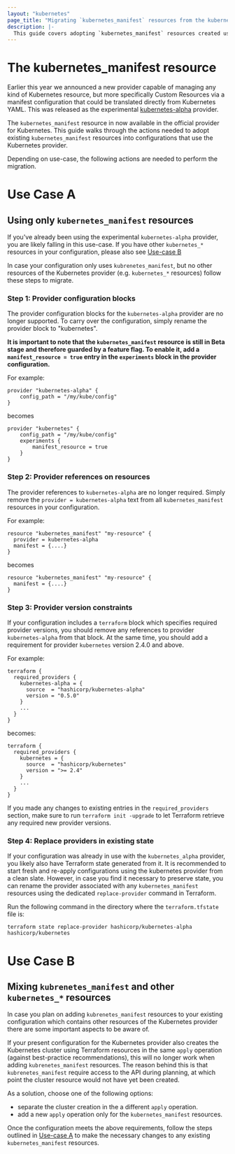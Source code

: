```yaml
---
layout: "kubernetes"
page_title: "Migrating `kubernetes_manifest` resources from the kubernetes-alpha provider"
description: |-
  This guide covers adopting `kubernetes_manifest` resources created using the kubernetes-alpha provider.
---
```


# The kubernetes_manifest resource

Earlier this year we announced a new provider capable of managing any kind of Kubernetes resource, but more specifically Custom Resources via a manifest configuration that could be translated directly from Kubernetes YAML. This was released as the experimental [kubernetes-alpha](https://github.com/hashicorp/terraform-provider-kubernetes-alpha) provider.

The `kubernetes_manifest` resource in now available in the official provider for Kubernetes. This guide walks through the actions needed to adopt existing `kubernetes_manifest` resources into configurations that use the Kubernetes provider.

Depending on use-case, the following actions are needed to perform the migration.

# Use Case A

## Using only `kubernetes_manifest` resources

If you've already been using the experimental `kubernetes-alpha` provider, you are likely falling in this use-case. If you have other `kubernetes_*` resources in your configuration, please also see [Use-case B](#use-case-b)

In case your configuration only uses `kubrenetes_manifest`, but no other resources of the Kubernetes provider (e.g. `kubernetes_*` resources) follow these steps to migrate.

### Step 1: Provider configuration blocks

The provider configuration blocks for the `kubernetes-alpha` provider are no longer supported. To carry over the configuration, simply rename the provider block to "kubernetes".

**It is important to note that the `kubernetes_manifest` resource is still in Beta stage and therefore guarded by a feature flag. 
To enable it, add a `manifest_resource = true` entry in the `experiments` block in the provider configuration.**

For example:
```
provider "kubernetes-alpha" {
    config_path = "/my/kube/config"
}
```
becomes
```
provider "kubernetes" {
    config_path = "/my/kube/config"
    experiments {
        manifest_resource = true
    }
}
```

### Step 2: Provider references on resources

The provider references to `kubernetes-alpha` are no longer required. Simply remove the `provider = kubernetes-alpha` text from all `kubernetes_manifest` resources in your configuration.

For example:
```
resource "kubernetes_manifest" "my-resource" {
  provider = kubernetes-alpha
  manifest = {....}
}
```
becomes
```
resource "kubernetes_manifest" "my-resource" {
  manifest = {....}
}
```
### Step 3: Provider version constraints

If your configuration includes a `terraform` block which specifies required provider versions, you should remove any references to provider `kubernetes-alpha` from that block. At the same time, you should add a requirement for provider `kubernetes` version 2.4.0 and above.

For example:
```
terraform {
  required_providers {
    kubernetes-alpha = {
      source  = "hashicorp/kubernetes-alpha"
      version = "0.5.0"
    }
    ...
  }
}
```
becomes:
```
terraform {
  required_providers {
    kubernetes = {
      source  = "hashicorp/kubernetes"
      version = ">= 2.4"
    }
    ...
  }
}
```

If you made any changes to existing entries in the `required_providers` section, make sure to run `terraform init -upgrade` to let Terraform retrieve any required new provider versions.

### Step 4: Replace providers in existing state

If your configuration was already in use with the `kubernetes_alpha` provider, you likely also have Terraform state generated from it.
It is recommended to start fresh and re-apply configurations using the kubernetes provider from a clean slate.
However, in case you find it necessary to preserve state, you can rename the provider associated with any `kubernetes_manifest` resources using the dedicated `replace-provider` command in Terraform.

Run the following command in the directory where the `terraform.tfstate` file is:
```
terraform state replace-provider hashicorp/kubernetes-alpha hashicorp/kubernetes
```

# Use Case B
## Mixing `kubrenetes_manifest` and other `kubernetes_*` resources

In case you plan on adding `kubrenetes_manifest` resources to your existing configuration which contains other resources of the Kubernetes provider there are some important aspects to be aware of.

If your present configuration for the Kubernetes provider also creates the Kubernetes cluster using Terraform resources in the same `apply` operation (against best-practice recommendations), this will no longer work when adding `kubrenetes_manifest` resources. The reason behind this is that `kubrenetes_manifest` require access to the API during planning, at which point the cluster resource would not have yet been created.

As a solution, choose one of the following options:
* separate the cluster creation in the a different `apply` operation.
* add a new `apply` operation only for the `kubernetes_manifest` resources.

Once the configuration meets the above requirements, follow the steps outlined in [Use-case A](#use-case-a) to make the necessary changes to any existing `kubernetes_manifest` resources.
